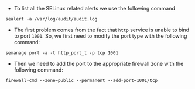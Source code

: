 - To list all the SELinux related alerts we use the following command
```
sealert -a /var/log/audit/audit.log
```
- The first problem comes from the fact that `http` service is unable to bind to port `1001`. So, we first need to modify the port type with the following command:
```
semanage port -a -t http_port_t -p tcp 1001
```
- Then we need to add the port to the appropriate firewall zone with the following command:
```
firewall-cmd --zone=public --permanent --add-port=1001/tcp
```
